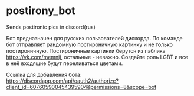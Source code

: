 # postirony_bot
Sends postironic pics in discord(rus)

Бот предназначен для русских пользователей дискорда.
По команде бот отправляет рандомную постироничную картинку и не только постироничную.
Постироничные картинки берутся из паблика https://vk.com/memnij, остальные - неважно.
Создайте роль LGBT и все в неё входящие будут переливаться цветами.

Ссылка для добавления бота: https://discordapp.com/api/oauth2/authorize?client_id=607605900454395904&permissions=8&scope=bot
